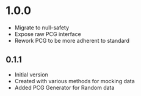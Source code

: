 # 1.0.0
- Migrate to null-safety
- Expose raw PCG interface
- Rework PCG to be more adherent to standard

## 0.1.1
- Initial version
- Created with various methods for mocking data
- Added PCG Generator for Random data
